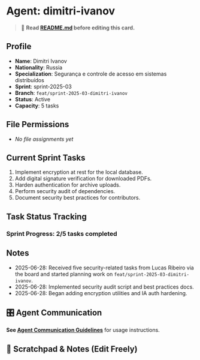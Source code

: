 # Agent: dimitri-ivanov
> 📝️ **Read [README.md](./README.md) before editing this card.**

## Profile
- **Name**: Dimitri Ivanov
- **Nationality**: Russia
- **Specialization**: Segurança e controle de acesso em sistemas distribuídos
- **Sprint**: sprint-2025-03
- **Branch**: `feat/sprint-2025-03-dimitri-ivanov`
- **Status**: Active
- **Capacity**: 5 tasks

## File Permissions
- _No file assignments yet_

## Current Sprint Tasks
1. Implement encryption at rest for the local database.
2. Add digital signature verification for downloaded PDFs.
3. Harden authentication for archive uploads.
4. Perform security audit of dependencies.
5. Document security best practices for contributors.

## Task Status Tracking
### Sprint Progress: 2/5 tasks completed

## Notes
- 2025-06-28: Received five security-related tasks from Lucas Ribeiro via the
  board and started planning work on `feat/sprint-2025-03-dimitri-ivanov`.
- 2025-06-28: Implemented security audit script and best practices docs.
- 2025-06-28: Began adding encryption utilities and IA auth hardening.

## 🎛️ Agent Communication
**See [Agent Communication Guidelines](./README.md#agent-communication-guidelines)** for usage instructions.

## 📝 Scratchpad & Notes (Edit Freely)


